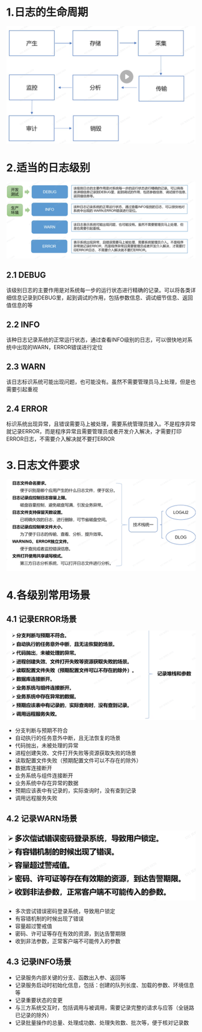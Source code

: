 # 1.日志的生命周期
![](assets/日志规范-999ede95.png)

# 2.适当的日志级别
![](assets/日志规范-61c90737.png)

## 2.1 DEBUG
该级别日志的主要作用是对系统每一步的运行状态进行精确的记录。可以将各类详细信息记录到DEBUG里，起到调试的作用，包括参数信息、调试细节信息、返回值信息的等

## 2.2 INFO
该种日志记录系统的正常运行状态，通过查看INFO级别的日志，可以很快地对系统中出现的WARN，ERROR错误进行定位

## 2.3 WARN
该日志标识系统可能出现问题，也可能没有。虽然不需要管理员马上处理，但是也需要引起重视

## 2.4 ERROR
标识系统出现异常，且错误需要马上被处理，需要系统管理员接入。不是程序异常就记录ERROR，而是程序异常且需要管理员或者开发介入解决，才需要打印ERROR日志，不需要介入解决就不要打ERROR

# 3.日志文件要求

![](assets/日志规范-77bbbe43.png)

# 4.各级别常用场景
## 4.1 记录ERROR场景
![](assets/日志规范-7b01a196.png)

* 分支判断与预期不符合
* 自动执行的任务意外中断，且无法恢复的场景
* 代码抛出，未被处理的异常
* 进程创建失效、文件打开失败等资源获取失败的场景
* 读取配置文件失败（预期配置文件可以不存在的除外）
* 数据库连接断开
* 业务系统与组件连接断开
* 业务系统中存在异常的数据
* 预期应该表中有记录的，实际查询时，没有查到记录
* 调用远程服务失败

## 4.2 记录WARN场景
![](assets/日志规范-f406442a.png)

* 多次尝试错误密码登录系统，导致用户锁定
* 有容错机制的时候出现了错误
* 容量超过警戒值
* 密码、许可证等存在有效的资源，到达告警期限
* 收到非法参数，正常客户端不可能传入的参数

## 4.3 记录INFO场景
* 记录服务内部关键的分支、函数出入参、返回等
* 记录服务启动时初始化信息，包括：创建的队列长度、加载的参数、环境信息等
* 记录重要状态的变更
* 与三方系统交互时，包括调用与被调用，需要记录完整的请求与应答（全链路已记录的除外）
* 记录批量操作的总量、处理成功数、处理失败数、批次等，便于核对记录数
